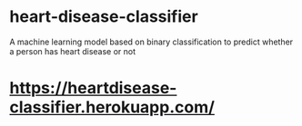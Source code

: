 # heart-disease-classifier
A machine learning model based on binary classification to predict whether a person has heart disease or not 

# https://heartdisease-classifier.herokuapp.com/
